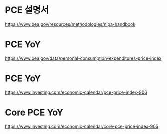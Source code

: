# PCE 설명서

https://www.bea.gov/resources/methodologies/nipa-handbook

# PCE YoY

https://www.bea.gov/data/personal-consumption-expenditures-price-index


# PCE YoY

https://www.investing.com/economic-calendar/pce-price-index-906

# Core PCE YoY

https://www.investing.com/economic-calendar/core-pce-price-index-905
